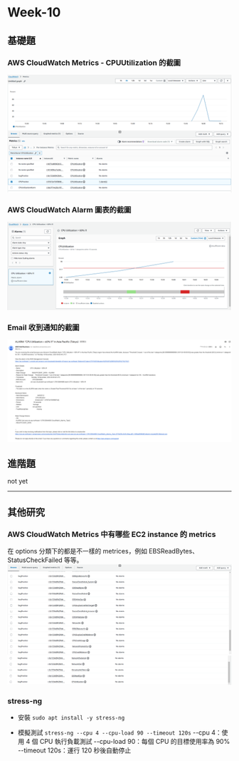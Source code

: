 # Week-10

## 基礎題

### AWS CloudWatch Metrics - CPUUtilization 的截圖

![alt text](metrices.png)

### AWS CloudWatch Alarm 圖表的截圖

![alt text](alarm-graph.png)

### Email 收到通知的截圖

![alt text](alarm-email.png)

## 進階題

not yet

---

## 其他研究

### AWS CloudWatch Metrics 中有哪些 EC2 instance 的 metrics
在 options 分類下的都是不一樣的 metrices，例如 EBSReadBytes、StatusCheckFailed 等等。
![alt text](./index/image-1.png)
![alt text](./index/image-2.png)

### stress-ng

- 安裝
```sudo apt install -y stress-ng```

- 模擬測試
```stress-ng --cpu 4 --cpu-load 90 --timeout 120s```
--cpu 4：使用 4 個 CPU 執行負載測試
--cpu-load 90：每個 CPU 的目標使用率為 90%
--timeout 120s：運行 120 秒後自動停止